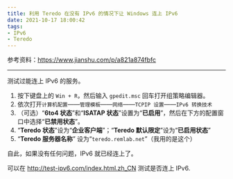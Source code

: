 ```yaml
---
title: 利用 Teredo 在没有 IPv6 的情况下让 Windows 连上 IPv6
date: 2021-10-17 18:00:42
tags: 
- IPv6
- Teredo
---
```

参考资料：https://www.jianshu.com/p/a821a874fbfc

---

测试过能连上 IPv6 的服务。

1. 按下键盘上的 ```Win + R```，然后输入 ```gpedit.msc``` 回车打开组策略编辑器。
2. 依次打开```计算机配置```——```管理模板```——```网络```——```TCPIP 设置```——```IPv6 转换技术```
3. （可选）“**6to4 状态**”和“**ISATAP 状态**”设置为“**已启用**”，然后在下方的配置窗口中选择“**已禁用状态**”。
4. “**Teredo 状态**”设为“**企业客户端**”；“**Teredo 默认限定**”设为“**已启用状态**”
5. “**Teredo 服务器名称**” 设为“```teredo.remlab.net```”（我用的是这个）

自此，如果没有任何问题，IPv6 就已经连上了。

可以在 http://test-ipv6.com/index.html.zh_CN 测试是否连上 IPv6.
